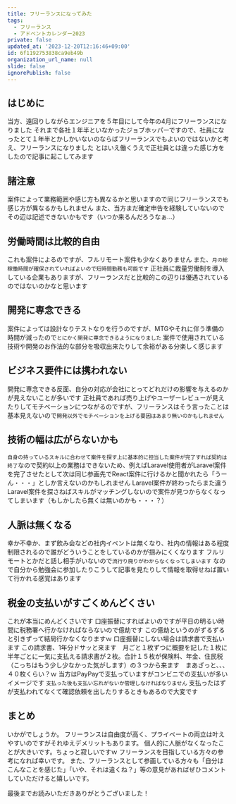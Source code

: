 ```yaml
---
title: フリーランスになってみた
tags:
  - フリーランス
  - アドベントカレンダー2023
private: false
updated_at: '2023-12-20T12:16:46+09:00'
id: 6f1192753838ca9eb49b
organization_url_name: null
slide: false
ignorePublish: false
---
```

## はじめに
当方、遠回りしながらエンジニアを５年目にして今年の4月にフリーランスになりました
それまで各社１年半といなかったジョブホッパーですので、社員になったとて１年半とかしかいないのならばフリーランスでもよいのではないかと考え、フリーランスになりました
とはいえ働くうえで正社員とは違った感じ方をしたので記事に起こしてみます

## 諸注意
案件によって業務範囲や感じ方も異なるかと思いますので同じフリーランスでも感じ方が異なるかもしれません
また、当方まだ確定申告を経験していないのでその辺は記述できないかもです（いつか来るんだろうなぁ...）

## 労働時間は比較的自由
これも案件によるのですが、フルリモート案件も少なくありません
また、`月の総稼働時間が確保されていればよいので短時間勤務も可能です`
正社員に裁量労働制を導入している企業もありますが、フリーランスだと比較的この辺りは優遇されているのではないのかなと思います

## 開発に専念できる
案件によっては設計なりテストなりを行うのですが、MTGやそれに伴う準備の時間が減ったので`とにかく開発に専念できるようになりました`
案件で使用されている技術や開発のお作法的な部分を吸収出来たりして余裕がある分楽しく感じます

## ビジネス要件には携われない
開発に専念できる反面、自分の対応が会社にとってどれだけの影響を与えるのかが見えないことが多いです
正社員であれば売り上げやユーザーレビューが見えたりしてモチベーションにつながるのですが、フリーランスはそう言ったことは基本見えないので`開発以外でモチベーションを上げる要因はあまり無いのかもしれません`

## 技術の幅は広がらないかも
`自身の持っているスキルに合わせて案件を探す上に基本的に担当した案件が完了すれば契約は終了`なので契約以上の業務はできないため、例えばLaravel使用者がLaravel案件を完了させたとして次は同じ参画先でReact案件に行けるかと聞かれたら「うーん・・・」としか言えないのかもしれません
Laravel案件が終わったらまた違うLaravel案件を探さねばスキルがマッチングしないので案件が見つからなくなってしまいます（もしかしたら無くは無いのかも・・・？）

## 人脈は無くなる
幸か不幸か、まず飲み会などの社内イベントは無くなり、社内の情報はある程度制限されるので誰がどういうことをしているのかが掴みにくくなります
フルリモートとかだと話し相手がいないので`流行り廃りがわからなくなってしまいます`
なので自分から勉強会に参加したりこうして記事を見たりして情報を取得せねば置いて行かれる感覚はあります

## 税金の支払いがすごくめんどくさい
これが本当にめんどくさいです
口座振替にすればよいのですが平日の明るい時間に税務署へ行かなければならないので億劫です
この億劫というのがずるずると引きずって結局行かなくなりますｗ
口座振替にしない場合は請求書で支払います
この請求書、1年分ドサッと来ます　月ごと１枚ずつに概要を記した１枚に半年ごとに一気に支払える請求書が２枚。合計１５枚が保険料、年金、住民税（こっちはもう少し少なかった気がします）の３つから来ます　まあざっと、、、４０枚くらい？ｗ
当方はPayPayで支払っていますがコンビニでの支払いが多いイメージです
`支払った後も支払い忘れがないか管理しなければなりません`
支払ったはずが支払われてなくて確認依頼を出したりするときもあるので大変です

## まとめ
いかがでしょうか。
フリーランスは自由度が高く、プライベートの両立は叶えやすいのですがそれゆえデメリットもあります。
個人的に人脈がなくなったことが大きいです。ちょっと寂しいですｗ
フリーランスを目指している方々の参考になれば幸いです。
また、フリーランスとして参画している方々も「自分はこんなことを感じた」「いや、それは違くね？」等の意見があればぜひコメントしていただけると嬉しいです。

最後までお読みいただきありがとうございました！
